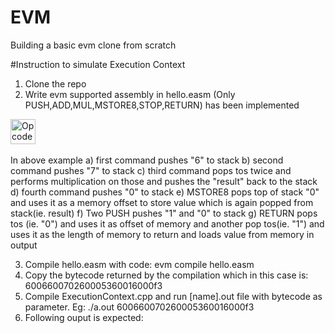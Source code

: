 # EVM
Building a basic evm clone from scratch

#Instruction to simulate Execution Context
1. Clone the repo
2. Write evm supported assembly in hello.easm (Only PUSH,ADD,MUL,MSTORE8,STOP,RETURN) has been implemented
<div>
  <img src="https://iili.io/HNLjoAX.png" title="Opcode" alt="Opcode" width="40" height="40"/>&nbsp;
  
</div>

In above example
  a) first command pushes "6" to stack
  b) second command pushes "7" to stack
  c) third command pops tos twice and performs multiplication on those and pushes the "result" back to the stack
  d) fourth command pushes "0" to stack
  e) MSTORE8 pops top of stack "0" and uses it as a memory offset to store value which is again popped from stack(ie. result)
  f) Two PUSH pushes "1" and "0" to stack
  g) RETURN pops tos (ie. "0") and uses it as offset of memory and another pop tos(ie. "1") and uses it as the length of memory to return and loads value from memory in output
  
3. Compile hello.easm with code: evm compile hello.easm
4. Copy the bytecode returned by the compilation which in this case is: 600660070260005360016000f3
5. Compile ExecutionContext.cpp and run [name].out file with bytecode as parameter. Eg: ./a.out 600660070260005360016000f3
6. Following ouput is expected: 
